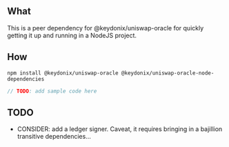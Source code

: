 ## What
This is a peer dependency for @keydonix/uniswap-oracle for quickly getting it up and running in a NodeJS project.

## How
```
npm install @keydonix/uniswap-oracle @keydonix/uniswap-oracle-node-dependencies
```
```ts
// TODO: add sample code here
```

## TODO
* CONSIDER: add a ledger signer.  Caveat, it requires bringing in a bajillion transitive dependencies...
